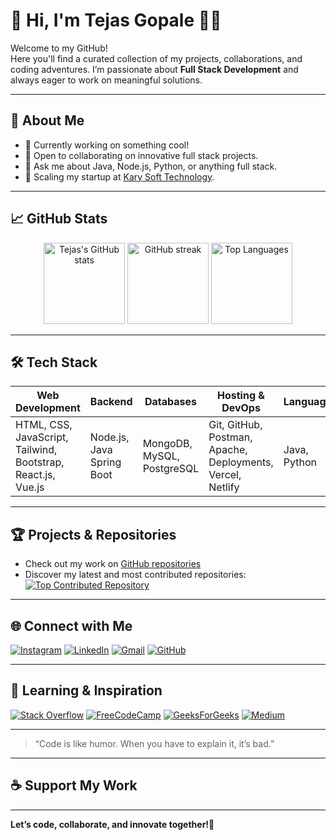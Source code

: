 # 💫 Hi, I'm Tejas Gopale 👋🏻

Welcome to my GitHub!  
Here you'll find a curated collection of my projects, collaborations, and coding adventures. I’m passionate about **Full Stack Development** and always eager to work on meaningful solutions.

---

## 🚀 About Me
- 🔭 Currently working on something cool!
- 👯 Open to collaborating on innovative full stack projects.
- 💬 Ask me about Java, Node.js, Python, or anything full stack.
- 🌱 Scaling my startup at [Kary Soft Technology](https://karyasofttechnology.info/).

---

## 📈 GitHub Stats
<p align="center">
  <img src="https://github-readme-stats.vercel.app/api?username=Tejas-Gopale&show_icons=true&theme=dark" alt="Tejas's GitHub stats" height="130" />
  <img src="https://github-readme-streak-stats.herokuapp.com?user=Tejas-Gopale&theme=dark&hide_border=false" alt="GitHub streak" height="130" />
  <img src="https://github-readme-stats.vercel.app/api/top-langs/?username=Tejas-Gopale&theme=dark&layout=compact&hide_border=false" alt="Top Languages" height="130"/>
</p>

---

## 🛠️ Tech Stack

| Web Development                              | Backend                 | Databases      | Hosting & DevOps             | Languages     | Tools & IDEs                          |
|-----------------------------------------------|-------------------------|----------------|------------------------------|--------------|----------------------------------------|
| HTML, CSS, JavaScript, Tailwind, Bootstrap, React.js, Vue.js | Node.js, Java Spring Boot | MongoDB, MySQL, PostgreSQL | Git, GitHub, Postman, Apache, Deployments, Vercel, Netlify | Java, Python  | VS Code, Sublime, Jupyter, Android Studio   |

---

## 🏆 Projects & Repositories

- Check out my work on [GitHub repositories](https://github.com/Tejas-Gopale?tab=repositories)  
- Discover my latest and most contributed repositories:
  <a href="https://github.com/Tejas-Gopale/your-repo-name" target="_blank">
      <img src="https://github-contributor-stats.vercel.app/api?username=Tejas-Gopale&limit=5&theme=dark&combine_all_yearly_contributions=true" alt="Top Contributed Repository">
  </a>

---

## 🌐 Connect with Me

[![Instagram](https://img.shields.io/badge/Instagram-E4405F?logo=instagram&logoColor=white)](https://www.instagram.com/its_tejasgopale_0001)
[![LinkedIn](https://img.shields.io/badge/LinkedIn-0077B5?logo=linkedin&logoColor=white)](https://www.linkedin.com/in/tejas-gopale-java-developer2801)
[![Gmail](https://img.shields.io/badge/Gmail-D14836?logo=gmail&logoColor=white)](mailto:tejasgopale111@gmail.com)
[![GitHub](https://img.shields.io/badge/GitHub-100000?logo=github&logoColor=white)](https://github.com/Tejas-Gopale)

---

## 🌟 Learning & Inspiration

[![Stack Overflow](https://img.shields.io/badge/Stackoverflow-FE7A16?logo=stack-overflow&logoColor=white)](https://stackoverflow.com/)
[![FreeCodeCamp](https://img.shields.io/badge/Freecodecamp-123?logo=freecodecamp&logoColor=green)](https://www.freecodecamp.org/)
[![GeeksForGeeks](https://img.shields.io/badge/GeeksforGeeks-35914c?logo=geeksforgeeks&logoColor=white)](https://www.geeksforgeeks.org/)
[![Medium](https://img.shields.io/badge/Medium-12100E?logo=medium&logoColor=white)](https://medium.com/)

---

> “Code is like humor. When you have to explain it, it’s bad.”

---

## ☕ Support My Work



---

**Let’s code, collaborate, and innovate together!🌟**
